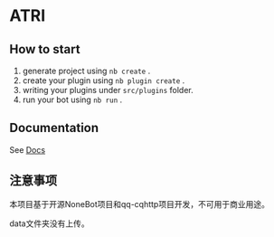 # ATRI

## How to start

1. generate project using `nb create` .
2. create your plugin using `nb plugin create` .
3. writing your plugins under `src/plugins` folder.
4. run your bot using `nb run` .

## Documentation

See [Docs](https://v2.nonebot.dev/)

## 注意事项

本项目基于开源NoneBot项目和qq-cqhttp项目开发，不可用于商业用途。

data文件夹没有上传。
